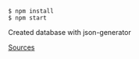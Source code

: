     $ npm install
    $ npm start

Created database with json-generator

[Sources](http://beta.json-generator.com/EkPgkXq1Z)

